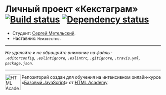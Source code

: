 # Личный проект «Кекстаграм» [![Build status][travis-image]][travis-url] [![Dependency status][dependency-image]][dependency-url]

* Студент: [Сергей Метельский](https://up.htmlacademy.ru/javascript/4/user/113758).
* Наставник: `Неизвестно`.

---

_Не удаляйте и не обращайте внимание на файлы:_<br>
_`.editorconfig`, `.eslintignore`, `.eslintrc`, `.gitignore`, `.travis.yml`, `package.json`._

---

<a href="https://htmlacademy.ru/intensive/javascript"><img align="left" width="50" height="50" title="HTML Academy" src="https://up.htmlacademy.ru/static/img/intensive/javascript/logo-for-github.svg"></a>

Репозиторий создан для обучения на интенсивном онлайн‑курсе «[Базовый JavaScript](https://htmlacademy.ru/intensive/javascript)» от [HTML Academy](https://htmlacademy.ru).

[travis-image]: https://travis-ci.org/htmlacademy-javascript/113758-kekstagram.svg?branch=master
[travis-url]: https://travis-ci.org/htmlacademy-javascript/113758-kekstagram
[dependency-image]: https://david-dm.org/htmlacademy-javascript/113758-kekstagram.svg?style=flat-square
[dependency-url]: https://david-dm.org/htmlacademy-javascript/113758-kekstagram
